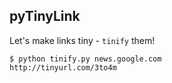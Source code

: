 ## pyTinyLink

Let's make links tiny - `tinify` them!

```
$ python tinify.py news.google.com
http://tinyurl.com/3to4m
```
